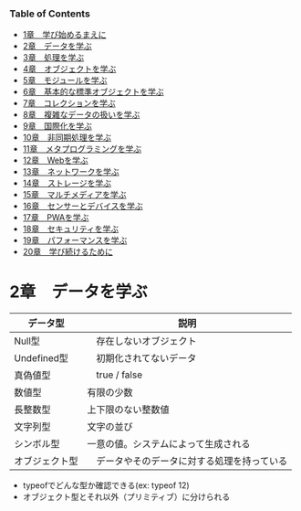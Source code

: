 ### Table of Contents  
- [1章　学び始めるまえに](#)
- [2章　データを学ぶ](#c2)
- [3章　処理を学ぶ](#c3)
- [4章　オブジェクトを学ぶ](#c4)
- [5章　モジュールを学ぶ](#)
- [6章　基本的な標準オブジェクトを学ぶ](#)
- [7章　コレクションを学ぶ](#)
- [8章　複雑なデータの扱いを学ぶ](#)
- [9章　国際化を学ぶ](#)
- [10章　非同期処理を学ぶ](#)
- [11章　メタプログラミングを学ぶ](#)
- [12章　Webを学ぶ](#)
- [13章　ネットワークを学ぶ](#)
- [14章　ストレージを学ぶ](#)
- [15章　マルチメディアを学ぶ](#)
- [16章　センサーとデバイスを学ぶ](#)
- [17章　PWAを学ぶ](#)
- [18章　セキュリティを学ぶ](#)
- [19章　パフォーマンスを学ぶ](#)
- [20章　学び続けるために](#)

<a name="c2" />

# 2章　データを学ぶ
|データ型|説明|
|---|---|
| Null型|　存在しないオブジェクト|
| Undefined型|　初期化されてないデータ|
| 真偽値型|　true / false|
| 数値型　|有限の少数|
| 長整数型　|上下限のない整数値|
| 文字列型　|文字の並び|
| シンボル型　|一意の値。システムによって生成される|
| オブジェクト型|　データやそのデータに対する処理を持っている|
- typeofでどんな型か確認できる(ex: typeof 12)
- オブジェクト型とそれ以外（プリミティブ）に分けられる
